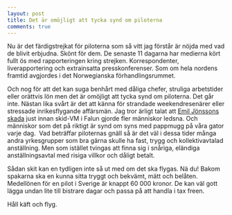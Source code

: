 ```yaml
---
layout: post
title: Det är omöjligt att tycka synd om piloterna
comments: true
---
```

Nu är det färdigstrejkat för piloterna som så vitt jag förstår är nöjda med vad de blivit erbjudna. Skönt för dem. De senaste 11 dagarna har medierna kört fullt ös med rapporteringen kring strejken. Korrespondenter, liverapportering och extrainsatta presskonferenser. Som om hela nordens framtid avgjordes i det Norwegianska förhandlingsrummet. 
 
Och nog för att det kan suga benhårt med dåliga chefer, struliga arbetstider eller orättvis lön men det är omöjligt att tycka synd om piloterna. Det går inte. Nästan lika svårt är det att känna för strandade weekendresenärer eller stressade inrikesflygande affärsmän. Jag tror ärligt talat att <a href="http://www.svt.se/sport/vm-vinter/emil-jonsson-missar-vm-i-falun">Emil Jönssons skada</a> just innan skid-VM i Falun gjorde fler människor ledsna. Och människor som det på riktigt är synd om syns med pappmugg på våra gator varje dag.  Vad beträffar piloternas gnäll så är det väl i dessa tider många andra yrkesgrupper som bra gärna skulle ha fast, trygg och kollektivavtalad anställning. Men som istället tvingas att finna sig i snåriga, eländiga anställningsavtal med risiga villkor och dåligt betalt. 
 
Sådan skit kan en tydligen inte så ut med om det ska flygas. Nä du! Bakom spakarna ska en kunna sitta tryggt och bekvämt, mätt och belåten. Medellönen för en pilot i Sverige är knappt 60 000 kronor. De kan väl gott lägga undan lite till bistrare dagar och passa på att handla i tax freen. 
 
Håll käft och flyg.  
